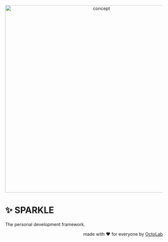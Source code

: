 <div align="center">
  <picture>
    <source media="(prefers-color-scheme: dark)"
            height="600px"
            srcset="https://cdn.octolab.org/sparkle/concept_dark.png"/>
    <img alt="concept"
          height="600px"
          src="https://cdn.octolab.org/sparkle/concept.png"/>
  </picture>
</div>

# ✨ SPARKLE

The personal development framework.

<p align="right">made with ❤️ for everyone by <a href="https://www.octolab.org/">OctoLab</a></p>
